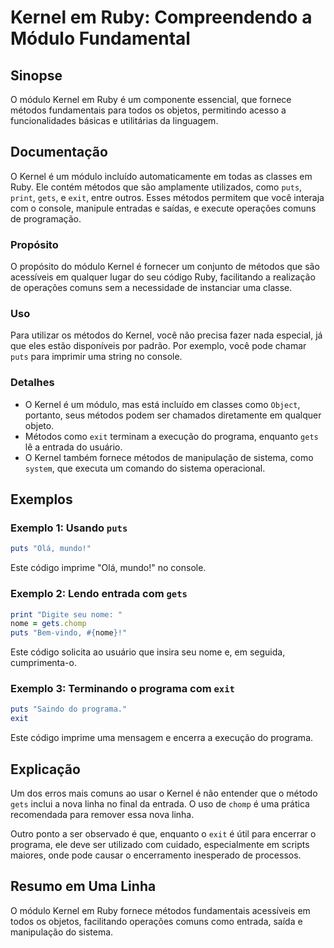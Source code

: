 <!--
Meta Description: # Kernel em Ruby: Compreendendo a Módulo Fundamental ## Sinopse O módulo Kernel em Ruby é um componente essencial, que fornece métodos fundamentais pa...
Meta Keywords: kernel, que, métodos, ruby, módulo
-->

# Kernel em Ruby: Compreendendo a Módulo Fundamental

## Sinopse
O módulo Kernel em Ruby é um componente essencial, que fornece métodos fundamentais para todos os objetos, permitindo acesso a funcionalidades básicas e utilitárias da linguagem. 

## Documentação
O Kernel é um módulo incluído automaticamente em todas as classes em Ruby. Ele contém métodos que são amplamente utilizados, como `puts`, `print`, `gets`, e `exit`, entre outros. Esses métodos permitem que você interaja com o console, manipule entradas e saídas, e execute operações comuns de programação.

### Propósito
O propósito do módulo Kernel é fornecer um conjunto de métodos que são acessíveis em qualquer lugar do seu código Ruby, facilitando a realização de operações comuns sem a necessidade de instanciar uma classe.

### Uso
Para utilizar os métodos do Kernel, você não precisa fazer nada especial, já que eles estão disponíveis por padrão. Por exemplo, você pode chamar `puts` para imprimir uma string no console.

### Detalhes
- O Kernel é um módulo, mas está incluído em classes como `Object`, portanto, seus métodos podem ser chamados diretamente em qualquer objeto.
- Métodos como `exit` terminam a execução do programa, enquanto `gets` lê a entrada do usuário.
- O Kernel também fornece métodos de manipulação de sistema, como `system`, que executa um comando do sistema operacional.

## Exemplos

### Exemplo 1: Usando `puts`
```ruby
puts "Olá, mundo!"
```
Este código imprime "Olá, mundo!" no console.

### Exemplo 2: Lendo entrada com `gets`
```ruby
print "Digite seu nome: "
nome = gets.chomp
puts "Bem-vindo, #{nome}!"
```
Este código solicita ao usuário que insira seu nome e, em seguida, cumprimenta-o.

### Exemplo 3: Terminando o programa com `exit`
```ruby
puts "Saindo do programa."
exit
```
Este código imprime uma mensagem e encerra a execução do programa.

## Explicação
Um dos erros mais comuns ao usar o Kernel é não entender que o método `gets` inclui a nova linha no final da entrada. O uso de `chomp` é uma prática recomendada para remover essa nova linha.

Outro ponto a ser observado é que, enquanto o `exit` é útil para encerrar o programa, ele deve ser utilizado com cuidado, especialmente em scripts maiores, onde pode causar o encerramento inesperado de processos.

## Resumo em Uma Linha
O módulo Kernel em Ruby fornece métodos fundamentais acessíveis em todos os objetos, facilitando operações comuns como entrada, saída e manipulação do sistema.